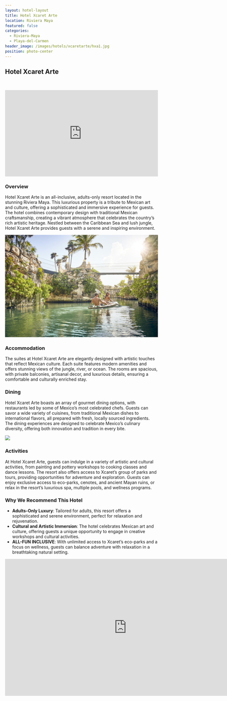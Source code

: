 ```yaml
---
layout: hotel-layout
title: Hotel Xcaret Arte
location: Riviera Maya
featured: false
categories:
  - Riviera-Maya
  - Playa-del-Carmen
header_image: /images/hotels/xcaretarte/hxa1.jpg
position: photo-center
---
```


## Hotel Xcaret Arte

&nbsp;

<style>.embed-container { position: relative; padding-bottom: 56.25%; height: 0; overflow: hidden; max-width: 100%; } .embed-container iframe, .embed-container object, .embed-container embed { position: absolute; top: 0; left: 0; width: 100%; height: 100%; }</style><div class='embed-container'><iframe src='https://www.youtube.com/embed/tbEi9Pb-s6E' frameborder='0' allowfullscreen></iframe></div>

### Overview
Hotel Xcaret Arte is an all-inclusive, adults-only resort located in the stunning Riviera Maya. This luxurious property is a tribute to Mexican art and culture, offering a sophisticated and immersive experience for guests. The hotel combines contemporary design with traditional Mexican craftsmanship, creating a vibrant atmosphere that celebrates the country’s rich artistic heritage. Nestled between the Caribbean Sea and lush jungle, Hotel Xcaret Arte provides guests with a serene and inspiring environment.

![](/images/hotels/xcaretarte/hxa2.jpg)

### Accommodation
The suites at Hotel Xcaret Arte are elegantly designed with artistic touches that reflect Mexican culture. Each suite features modern amenities and offers stunning views of the jungle, river, or ocean. The rooms are spacious, with private balconies, artisanal decor, and luxurious details, ensuring a comfortable and culturally enriched stay.

### Dining
Hotel Xcaret Arte boasts an array of gourmet dining options, with restaurants led by some of Mexico’s most celebrated chefs. Guests can savor a wide variety of cuisines, from traditional Mexican dishes to international flavors, all prepared with fresh, locally sourced ingredients. The dining experiences are designed to celebrate Mexico’s culinary diversity, offering both innovation and tradition in every bite.

![](/images/hotels/xcaretarte/hxa3.avif)

### Activities
At Hotel Xcaret Arte, guests can indulge in a variety of artistic and cultural activities, from painting and pottery workshops to cooking classes and dance lessons. The resort also offers access to Xcaret’s group of parks and tours, providing opportunities for adventure and exploration. Guests can enjoy exclusive access to eco-parks, cenotes, and ancient Mayan ruins, or relax in the resort’s luxurious spa, multiple pools, and wellness programs.

### Why We Recommend This Hotel
- **Adults-Only Luxury**: Tailored for adults, this resort offers a sophisticated and serene environment, perfect for relaxation and rejuvenation.
- **Cultural and Artistic Immersion**: The hotel celebrates Mexican art and culture, offering guests a unique opportunity to engage in creative workshops and cultural activities.
- **ALL-FUN INCLUSIVE**: With unlimited access to Xcaret’s eco-parks and a focus on wellness, guests can balance adventure with relaxation in a breathtaking natural setting.


<iframe src="https://www.google.com/maps/embed?pb=!1m18!1m12!1m3!1d3734.981248077564!2d-87.111661124405!3d20.588823380952814!2m3!1f0!2f0!3f0!3m2!1i1024!2i768!4f13.1!3m3!1m2!1s0x8f4e4500bd6797f7%3A0xd8064a50e0d33141!2sHotel%20Xcaret%20Arte!5e0!3m2!1ses!2ses!4v1725120278327!5m2!1ses!2ses" width="800" height="450" style="border:0;" allowfullscreen="" loading="lazy" referrerpolicy="no-referrer-when-downgrade"></iframe>